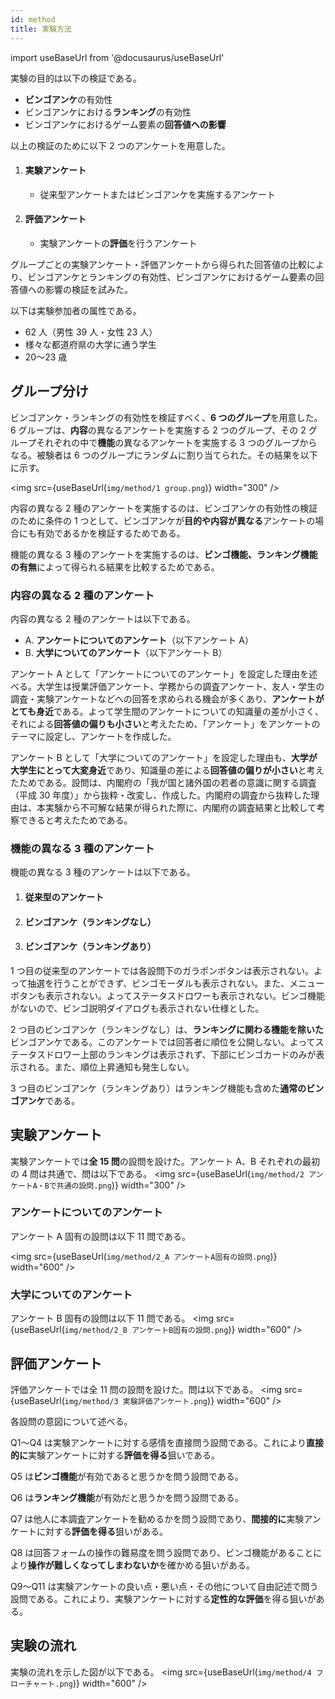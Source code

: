 ```yaml
---
id: method
title: 実験方法
---
```


import useBaseUrl from '@docusaurus/useBaseUrl'

実験の目的は以下の検証である。

- **ビンゴアンケ**の有効性
- ビンゴアンケにおける**ランキング**の有効性
- ビンゴアンケにおけるゲーム要素の**回答値への影響**

以上の検証のために以下 2 つのアンケートを用意した。

1. #### 実験アンケート
   - 従来型アンケートまたはビンゴアンケを実施するアンケート
2. #### 評価アンケート
   - 実験アンケートの**評価**を行うアンケート

グループごとの実験アンケート・評価アンケートから得られた回答値の比較により、ビンゴアンケとランキングの有効性、ビンゴアンケにおけるゲーム要素の回答値への影響の検証を試みた。

以下は実験参加者の属性である。

- 62 人（男性 39 人・女性 23 人）
- 様々な都道府県の大学に通う学生
- 20〜23 歳

## グループ分け

ビンゴアンケ・ランキングの有効性を検証すべく、**6 つのグループ**を用意した。6 グループは、**内容**の異なるアンケートを実施する 2 つのグループ、その 2 グループそれぞれの中で**機能**の異なるアンケートを実施する 3 つのグループからなる。被験者は 6 つのグループにランダムに割り当てられた。その結果を以下に示す。

<img src={useBaseUrl(`img/method/1 group.png`)} width="300" />

内容の異なる 2 種のアンケートを実施するのは、ビンゴアンケの有効性の検証のために条件の 1 つとして、ビンゴアンケが**目的や内容が異なる**アンケートの場合にも有効であるかを検証するためである。

機能の異なる 3 種のアンケートを実施するのは、**ビンゴ機能、ランキング機能の有無**によって得られる結果を比較するためである。

### 内容の異なる 2 種のアンケート

内容の異なる 2 種のアンケートは以下である。

- A. **アンケートについてのアンケート**（以下アンケート A）
- B. **大学についてのアンケート**（以下アンケート B）

アンケート A として「アンケートについてのアンケート」を設定した理由を述べる。大学生は授業評価アンケート、学務からの調査アンケート、友人・学生の調査・実験アンケートなどへの回答を求められる機会が多くあり、**アンケートがとても身近**である。よって学生間のアンケートについての知識量の差が小さく、それによる**回答値の偏りも小さい**と考えたため、「アンケート」をアンケートのテーマに設定し、アンケートを作成した。

アンケート B として「大学についてのアンケート」を設定した理由も、**大学が大学生にとって大変身近**であり、知識量の差による**回答値の偏りが小さい**と考えたためである。設問は、内閣府の「我が国と諸外国の若者の意識に関する調査 （平成 30 年度）」から抜粋・改変し、作成した。内閣府の調査から抜粋した理由は、本実験から不可解な結果が得られた際に、内閣府の調査結果と比較して考察できると考えたためである。

### 機能の異なる 3 種のアンケート

機能の異なる 3 種のアンケートは以下である。

1. #### 従来型のアンケート
1. #### ビンゴアンケ（ランキングなし）
1. #### ビンゴアンケ（ランキングあり）

1 つ目の従来型のアンケートでは各設問下のガラポンボタンは表示されない。よって抽選を行うことができず、ビンゴモーダルも表示されない。また、メニューボタンも表示されない。よってステータスドロワーも表示されない。ビンゴ機能がないので、ビンゴ説明ダイアログも表示されない仕様とした。

2 つ目のビンゴアンケ（ランキングなし）は、**ランキングに関わる機能を除いた**ビンゴアンケである。このアンケートでは回答者に順位を公開しない。よってステータスドロワー上部のランキングは表示されず、下部にビンゴカードのみが表示される。また、順位上昇通知も発生しない。

3 つ目のビンゴアンケ（ランキングあり）はランキング機能も含めた**通常のビンゴアンケ**である。

## 実験アンケート

実験アンケートでは**全 15 問**の設問を設けた。アンケート A、B それぞれの最初の 4 問は共通で、問は以下である。
<img src={useBaseUrl(`img/method/2 アンケートA・Bで共通の設問.png`)} width="300" />

### アンケートについてのアンケート

アンケート A 固有の設問は以下 11 問である。

<img src={useBaseUrl(`img/method/2_A アンケートA固有の設問.png`)} width="600" />

### 大学についてのアンケート　

アンケート B 固有の設問は以下 11 問である。
<img src={useBaseUrl(`img/method/2_B アンケートB固有の設問.png`)} width="600" />

## 評価アンケート

評価アンケートでは全 11 問の設問を設けた。問は以下である。
<img src={useBaseUrl(`img/method/3 実験評価アンケート.png`)} width="600" />

各設問の意図について述べる。

Q1〜Q4 は実験アンケートに対する感情を直接問う設問である。これにより**直接的に**実験アンケートに対する**評価を得る**狙いである。

Q5 は**ビンゴ機能**が有効であると思うかを問う設問である。

Q6 は**ランキング機能**が有効だと思うかを問う設問である。

Q7 は他人に本調査アンケートを勧めるかを問う設問であり、**間接的に**実験アンケートに対する**評価を得る**狙いがある。

Q8 は回答フォームの操作の難易度を問う設問であり、ビンゴ機能があることにより**操作が難しくなってしまわないか**を確かめる狙いがある。

Q9〜Q11 は実験アンケートの良い点・悪い点・その他について自由記述で問う設問である。これにより、実験アンケートに対する**定性的な評価**を得る狙いがある。

## 実験の流れ

実験の流れを示した図が以下である。
<img src={useBaseUrl(`img/method/4 フローチャート.png`)} width="600" />
